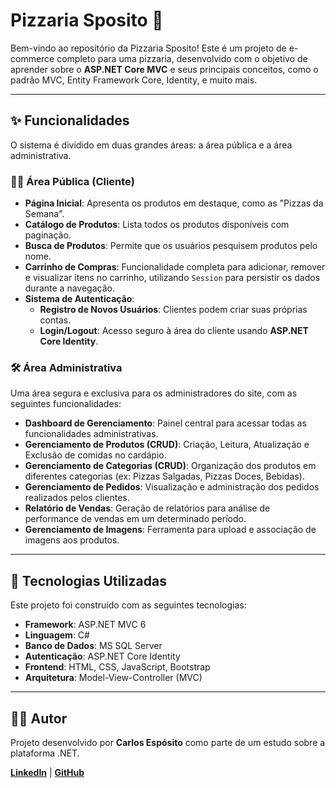 # Pizzaria Sposito 🍕

Bem-vindo ao repositório da Pizzaria Sposito! Este é um projeto de e-commerce completo para uma pizzaria, desenvolvido com o objetivo de aprender sobre o **ASP.NET Core MVC** e seus principais conceitos, como o padrão MVC, Entity Framework Core, Identity, e muito mais.

---

## ✨ Funcionalidades

O sistema é dividido em duas grandes áreas: a área pública e a área administrativa.

### 👩‍💻 Área Pública (Cliente)

* **Página Inicial**: Apresenta os produtos em destaque, como as "Pizzas da Semana".
* **Catálogo de Produtos**: Lista todos os produtos disponíveis com paginação.
* **Busca de Produtos**: Permite que os usuários pesquisem produtos pelo nome.
* **Carrinho de Compras**: Funcionalidade completa para adicionar, remover e visualizar itens no carrinho, utilizando `Session` para persistir os dados durante a navegação.
* **Sistema de Autenticação**:
    * **Registro de Novos Usuários**: Clientes podem criar suas próprias contas.
    * **Login/Logout**: Acesso seguro à área do cliente usando **ASP.NET Core Identity**.

### 🛠️ Área Administrativa

Uma área segura e exclusiva para os administradores do site, com as seguintes funcionalidades:

* **Dashboard de Gerenciamento**: Painel central para acessar todas as funcionalidades administrativas.
* **Gerenciamento de Produtos (CRUD)**: Criação, Leitura, Atualização e Exclusão de comidas no cardápio.
* **Gerenciamento de Categorias (CRUD)**: Organização dos produtos em diferentes categorias (ex: Pizzas Salgadas, Pizzas Doces, Bebidas).
* **Gerenciamento de Pedidos**: Visualização e administração dos pedidos realizados pelos clientes.
* **Relatório de Vendas**: Geração de relatórios para análise de performance de vendas em um determinado período.
* **Gerenciamento de Imagens**: Ferramenta para upload e associação de imagens aos produtos.

---

## 🚀 Tecnologias Utilizadas

Este projeto foi construído com as seguintes tecnologias:

* **Framework**: ASP.NET MVC 6
* **Linguagem**: C#
* **Banco de Dados**: MS SQL Server
* **Autenticação**: ASP.NET Core Identity
* **Frontend**: HTML, CSS, JavaScript, Bootstrap
* **Arquitetura**: Model-View-Controller (MVC)

---

## 👨‍💻 Autor

Projeto desenvolvido por **Carlos Espósito** como parte de um estudo sobre a plataforma .NET.

[**LinkedIn**](https://www.linkedin.com/in/carlos-esposito/) | [**GitHub**](https://github.com/Carlosesposito22)
